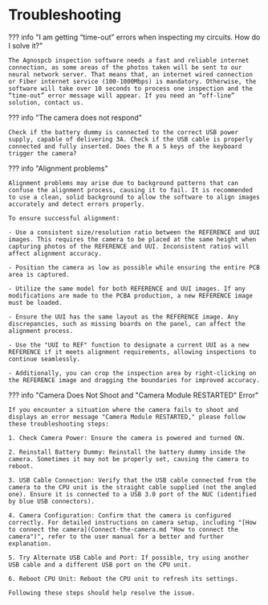 # Troubleshooting


??? info "I am getting “time-out” errors when inspecting my circuits. How do I solve it?"

    The Agnospcb inspection software needs a fast and reliable internet connection, as some areas of the photos taken will be sent to our neural network server. That means that, an internet wired connection or Fiber internet service (100-1000Mbps) is mandatory. Otherwise, the software will take over 10 seconds to process one inspection and the “time-out” error message will appear. If you need an “off-line” solution, contact us.

??? info "The camera does not respond"

    Check if the battery dummy is connected to the correct USB power supply, capable of delivering 3A. Check if the USB cable is properly connected and fully inserted. Does the R a S keys of the keyboard trigger the camera?

??? info "Alignment problems"

    Alignment problems may arise due to background patterns that can confuse the alignment process, causing it to fail. It is recommended to use a clean, solid background to allow the software to align images accurately and detect errors properly.

    To ensure successful alignment:
    
    - Use a consistent size/resolution ratio between the REFERENCE and UUI images. This requires the camera to be placed at the same height when capturing photos of the REFERENCE and UUI. Inconsistent ratios will affect alignment accuracy.
    
    - Position the camera as low as possible while ensuring the entire PCB area is captured.
    
    - Utilize the same model for both REFERENCE and UUI images. If any modifications are made to the PCBA production, a new REFERENCE image must be loaded.
    
    - Ensure the UUI has the same layout as the REFERENCE image. Any discrepancies, such as missing boards on the panel, can affect the alignment process.
    
    - Use the "UUI to REF" function to designate a current UUI as a new REFERENCE if it meets alignment requirements, allowing inspections to continue seamlessly.
    
    - Additionally, you can crop the inspection area by right-clicking on the REFERENCE image and dragging the boundaries for improved accuracy.
    
??? info "Camera Does Not Shoot and "Camera Module RESTARTED" Error"

    If you encounter a situation where the camera fails to shoot and displays an error message "Camera Module RESTARTED," please follow these troubleshooting steps:
    
    1. Check Camera Power: Ensure the camera is powered and turned ON.
    
    2. Reinstall Battery Dummy: Reinstall the battery dummy inside the camera. Sometimes it may not be properly set, causing the camera to reboot.
    
    3. USB Cable Connection: Verify that the USB cable connected from the camera to the CPU unit is the straight cable supplied (not the angled one). Ensure it is connected to a USB 3.0 port of the NUC (identified by blue USB connectors).
    
    4. Camera Configuration: Confirm that the camera is configured correctly. For detailed instructions on camera setup, including "[How to connect the camera](Connect-the-camera.md "How to connect the camera")", refer to the user manual for a better and further explanation.
    
    5. Try Alternate USB Cable and Port: If possible, try using another USB cable and a different USB port on the CPU unit.
    
    6. Reboot CPU Unit: Reboot the CPU unit to refresh its settings.
    
    Following these steps should help resolve the issue.